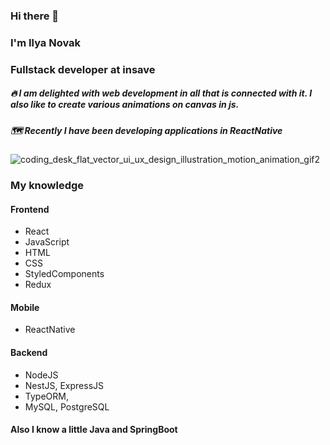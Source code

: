 ### Hi there 👋

### I'm Ilya Novak
### Fullstack developer at insave

##### 🔥 I am delighted with web development in all that is connected with it. I also like to create various animations on canvas in js. 
##### 🗺️ Recently I have been developing applications in ReactNative

![coding_desk_flat_vector_ui_ux_design_illustration_motion_animation_gif2](https://user-images.githubusercontent.com/32200119/129456020-799b1de1-6581-41e6-9fcb-f74f56604c7e.gif)

### My knowledge
#### Frontend
- React
- JavaScript
- HTML
- CSS
- StyledComponents
- Redux
#### Mobile
- ReactNative
#### Backend
- NodeJS
- NestJS, ExpressJS
- TypeORM,
- MySQL, PostgreSQL

#### Also I know a little Java and SpringBoot
